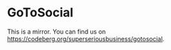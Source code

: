 # GoToSocial

This is a mirror. You can find us on https://codeberg.org/superseriousbusiness/gotosocial.
